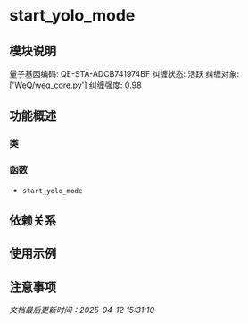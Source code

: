 # start_yolo_mode

## 模块说明
量子基因编码: QE-STA-ADCB741974BF
纠缠状态: 活跃
纠缠对象: ['WeQ/weq_core.py']
纠缠强度: 0.98

## 功能概述

### 类


### 函数

- `start_yolo_mode`

## 依赖关系

## 使用示例

## 注意事项

*文档最后更新时间：2025-04-12 15:31:10*